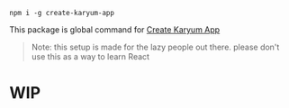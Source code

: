 `npm i -g create-karyum-app`

This package is global command for [Create Karyum App](https://github.com/Karyum/React-Simple-Setup)

> Note: this setup is made for the lazy people out there. please don't use this as a way to learn React

# WIP
